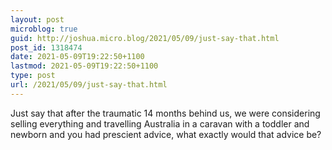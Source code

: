 ```yaml
---
layout: post
microblog: true
guid: http://joshua.micro.blog/2021/05/09/just-say-that.html
post_id: 1318474
date: 2021-05-09T19:22:50+1100
lastmod: 2021-05-09T19:22:50+1100
type: post
url: /2021/05/09/just-say-that.html
---
```

Just say that after the traumatic 14 months behind us, we were considering selling everything and travelling Australia in a caravan with a toddler and newborn and you had prescient advice, what exactly would that advice be?
